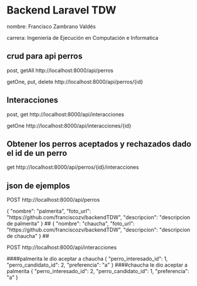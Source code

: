 <h1>Backend Laravel TDW</h1>
<p>nombre: Francisco Zambrano Valdés</p>
<p>carrera: Ingeniería de Ejecución en Computación e Informatica</p>

<h2>crud para api perros</h2>

<p>post, getAll http://localhost:8000/api/perros</p>
<p>getOne, put, delete http://localhost:8000/api/perros/{id}</p>

<h2>Interacciones</h2>
<p>post, get http://localhost:8000/api/interacciones</p>
<p>getOne http://localhost:8000/api/interacciones/{id}</p>

<h2>Obtener los perros aceptados y rechazados dado el id de un perro</h2>
<p>get http://localhost:8000/api/perros/{id}/interacciones</p>

<h2>json de ejemplos</h2>
<p>POST http://localhost:8000/api/perros</p>
{
    "nombre": "palmerita",
    "foto_url": "https://github.com/franciscozv/backendTDW",
    "descripcion": "descripcion de palmerita"
}
##
{
    "nombre": "chaucha",
    "foto_url": "https://github.com/franciscozv/backendTDW",
    "descripcion": "descripcion de chaucha"
}
##
<p>POST http://localhost:8000/api/interacciones</p>
	
   ####palmerita le dio aceptar a chaucha
    {
        "perro_interesado_id": 1,
	    "perro_candidato_id": 2,
	    "preferencia": "a"
    }
   ####chaucha le dio aceptar a palmerita
    {
	    "perro_interesado_id": 2,
	    "perro_candidato_id": 1,
	    "preferencia": "a"
    }
